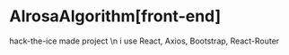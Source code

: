 # AlrosaAlgorithm[front-end]
 hack-the-ice made project \n
 i use React, Axios, Bootstrap, React-Router
